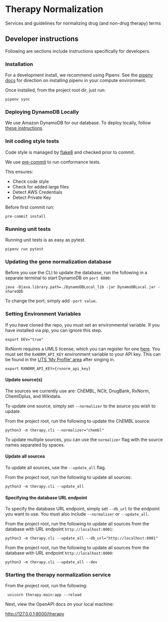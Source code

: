 # Therapy Normalization
Services and guidelines for normalizing drug (and non-drug therapy) terms

## Developer instructions
Following are sections include instructions specifically for developers.

### Installation
For a development install, we recommend using Pipenv. See the 
[pipenv docs](https://pipenv-fork.readthedocs.io/en/latest/#install-pipenv-today) 
for direction on installing pipenv in your compute environment.
 
Once installed, from the project root dir, just run:

```shell script
pipenv sync
```

### Deploying DynamoDB Locally

We use Amazon DynamoDB for our database. To deploy locally, follow [these instructions](https://docs.aws.amazon.com/amazondynamodb/latest/developerguide/DynamoDBLocal.DownloadingAndRunning.html).

### Init coding style tests

Code style is managed by [flake8](https://github.com/PyCQA/flake8) and checked prior to commit.

We use [pre-commit](https://pre-commit.com/#usage) to run conformance tests.

This ensures:

* Check code style
* Check for added large files
* Detect AWS Credentials
* Detect Private Key

Before first commit run:

```
pre-commit install
```


### Running unit tests

Running unit tests is as easy as pytest.

```
pipenv run pytest
```

### Updating the gene normalization database

Before you use the CLI to update the database, run the following in a separate terminal to start DynamoDB on `port 8000`:

```
java -Djava.library.path=./DynamoDBLocal_lib -jar DynamoDBLocal.jar -sharedDb
```

To change the port, simply add `-port value`.

### Setting Environment Variables
If you have cloned the repo, you must set an environmental variable. If you have installed via pip, you can ignore this step.
```shell script
export DEV="true"
```

RxNorm requires a UMLS license, which you can register for one [here](https://www.nlm.nih.gov/research/umls/index.html).
You must set the `RxNORM_API_KEY` environment variable to your API key. This can be found in the [UTS 'My Profile' area](https://uts.nlm.nih.gov/uts/profile) after singing in.
```shell script
export RXNORM_API_KEY={rxnorm_api_key}
``` 

#### Update source(s)
The sources we currently use are: ChEMBL, NCIt, DrugBank, RxNorm, ChemIDplus, and Wikidata.

To update one source, simply set `--normalizer` to the source you wish to update. 

From the project root, run the following to update the ChEMBL source:

```
python3 -m therapy.cli --normalizer="chembl"
```

To update multiple sources, you can use the `normalizer` flag with the source names separated by spaces.

#### Update all sources

To update all sources, use the `--update_all` flag. 

From the project root, run the following to update all sources:

```
python3 -m therapy.cli --update_all
```

#### Specifying the database URL endpoint

To specify the database URL endpoint, simply set `--db_url` to the endpoint you want to use. You must also include `--normalizer` or `--update_all`.

From the project root, run the following to update all sources from the database with URL endpoint `http://localhost:8001`:

```
python3 -m therapy.cli --update_all --db_url="http://localhost:8001"
```

From the project root, run the following to update all sources from the database with URL endpoint `http://localhost:8000`:
```
python3 -m therapy.cli --update_all --dev
```


### Starting the therapy normalization service

From the project root, run the following:

```shell script
 uvicorn therapy.main:app --reload
```

Next, view the OpenAPI docs on your local machine: 

http://127.0.0.1:8000/therapy
